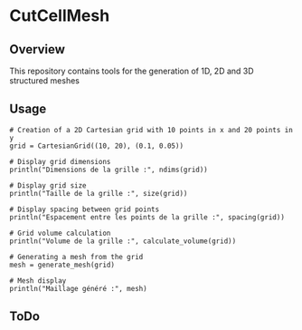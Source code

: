 # CutCellMesh

## Overview
This repository contains tools for the generation of 1D, 2D and 3D structured meshes

## Usage
```
# Creation of a 2D Cartesian grid with 10 points in x and 20 points in y
grid = CartesianGrid((10, 20), (0.1, 0.05))

# Display grid dimensions
println("Dimensions de la grille :", ndims(grid))

# Display grid size
println("Taille de la grille :", size(grid))

# Display spacing between grid points
println("Espacement entre les points de la grille :", spacing(grid))

# Grid volume calculation
println("Volume de la grille :", calculate_volume(grid))

# Generating a mesh from the grid
mesh = generate_mesh(grid)

# Mesh display
println("Maillage généré :", mesh)
```

## ToDo
